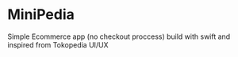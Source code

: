 # MiniPedia
Simple Ecommerce app (no checkout proccess) build with swift and inspired from Tokopedia UI/UX
